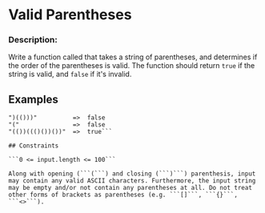 # Valid Parentheses
### Description:

Write a function called that takes a string of parentheses, and determines if the order of the parentheses is valid. The function should return ```true``` if the string is valid, and ```false``` if it's invalid.
## Examples

```"()"              =>  true
")(()))"          =>  false
"("               =>  false
"(())((()())())"  =>  true```

## Constraints

```0 <= input.length <= 100```

Along with opening (```(```) and closing (```)```) parenthesis, input may contain any valid ASCII characters. Furthermore, the input string may be empty and/or not contain any parentheses at all. Do not treat other forms of brackets as parentheses (e.g. ```[]```, ```{}```, ```<>```).
